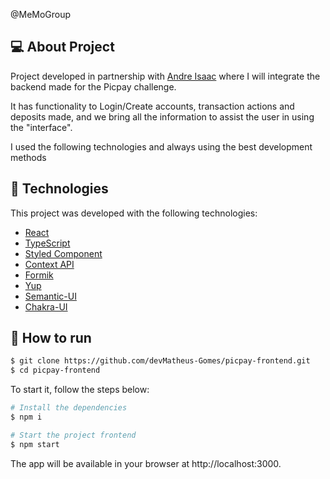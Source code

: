 @MeMoGroup

## 💻 About Project
Project developed in partnership with [Andre Isaac](https://github.com/devAndre-Isaac) where I will integrate the backend made for the Picpay challenge. 

It has functionality to Login/Create accounts, transaction actions and deposits made, and we bring all the information to assist the user in using the "interface".

I used the following technologies and always using the best development methods


## 🧪 Technologies
This project was developed with the following technologies:

- [React](https://reactjs.org)
- [TypeScript](https://www.typescriptlang.org/)
- [Styled Component](https://styled-components.com/)
- [Context API](https://pt-br.reactjs.org/docs/context.html)
- [Formik](https://formik.org/docs/examples/typescript)
- [Yup](https://dev.to/szib/yup-1ib0)
- [Semantic-UI](https://react.semantic-ui.com/)
- [Chakra-UI](https://chakra-ui.com/)

## 🚀 How to run

```bash
$ git clone https://github.com/devMatheus-Gomes/picpay-frontend.git
$ cd picpay-frontend
```

To start it, follow the steps below:
```bash
# Install the dependencies
$ npm i

# Start the project frontend
$ npm start

```
The app will be available in your browser at http://localhost:3000.


